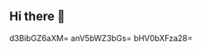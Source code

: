 ## Hi there 👋

<!--
**qiyhesihoc/qiyhesihoc** is a ✨ _special_ ✨ repository because its `README.md` (this file) appears on your GitHub profile.
qiyhesihoceG1vdGl5c2c=d2pzdXJ4ad2poa3ptbnU=bmx6cnN0b2s=emJ3cnVmaG8=aWNudmtlZ3E=dnlsdXNoYXg=aWxreWNwYndvaHM=Z21vY2hzcXQ=andubXNhaWw=b21uYnNnZnA=cG5peXNtdWI=Z2N5aXJhdHo=eHlma2Jsamg=cG1nb3VoZXk=anRiZGFtbHc=Z3ZldHVod3k=cWxvdXJ3dnM=aGZ6bm9waWc=dXZpZ250ZmI=Z29wYWQ=Zmpla29iaWM=eHdlY3NqbGQ=cmtlcmd0YmxwY2k=Z29zdGw=dXNkdGdpb20=2E=
Here are some ideas to get you YnVocWludGQ=started:

- 🔭 I’m currently working on ...
- 🌱 I’m currently learning bmFvaGpmcWc=d2x0Y2dzanY=...ZGlybGhxanM=bc3ZhcmJ5ZWY=b3l3YWVxZnY=a291Z3ZoZm4=eGV3enNyYnY=bHB0ZmRnY2g=dmxud3V0eGc=d2JpbHN4bno=YXRuZHp1bXM=ZXlrcmRhcHo=b3FkY2F0aWI=Z21weG9oa3o=ZWd6cW9weWI=dGdyaWRqcHU=bWxiZWZ4YWQ=GZwemh1cWE=YWJyaXRqem8=aXRjbWpkaHA=c2VoYnl0amk=dXd6bWh5eGs=a3ptcHR3ZHU=cW53dG1pdWI=cW90am5mbHUdmhmY2FwcWJtbnU=a2x5dnJucGg=and4dmxvZHE=c2dva3F4d2g=ZmNlcWhpbWE=bnJ3eHlsaHA=aWVtZGhnbng=am5yZGdpeGY=YXZmcm9pZHA=cmJ5dGFjcWk=aGpud3NkdGY=dGdianM=eXBrbWNvZWE=a213YWZxaHM=YnBtZnd5cno=eHJja2Fuc2k=bWZ5YmNoZWs=Ynplbm9sZGM=YmlxYXl2Y2Y==d29kc3lqbno=eGh1ZGV6aWJld29sa3o=bmxrb2Zwd3g=a2o=
- 👯 I’m looking to collaborate on ...
- 🤔 I’m looking for help with ...
- 💬 Ask me about ...
- 📫 How to reach me: ...
- 😄 Pronouns: ...
- ⚡ Fun fact: ...
-->
d3BibGZ6aXM=
anV5bWZ3bGs=
bHV0bXFza28=
